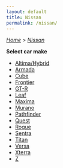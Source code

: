 ```yaml
---
layout: default
title: Nissan
permalink: /nissan/
---
```

[*Home*](/) > [*Nissan*](/nissan/)

**Select car make**

- [Altima/Hybrid](/nissan/altima-hybrid/)
- [Armada](/nissan/armada/)
- [Cube](/nissan/cube/)
- [Frontier](/nissan/frontier/)
- [GT-R](/nissan/gt-r/)
- [Leaf](/nissan/leaf/)
- [Maxima](/nissan/maxima/)
- [Murano](/nissan/murano/)
- [Pathfinder](/nissan/pathfinder/)
- [Quest](/nissan/quest/)
- [Rogue](/nissan/rogue/)
- [Sentra](/nissan/sentra/)
- [Titan](/nissan/titan/)
- [Versa](/nissan/versa/)
- [Xterra](/nissan/xterra/)
- [Z](/nissan/z/)

